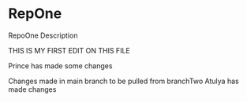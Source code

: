# RepOne
RepoOne Description

THIS IS MY FIRST EDIT ON THIS FILE

Prince has made some changes

Changes made in main branch to be pulled from branchTwo
Atulya has made changes
